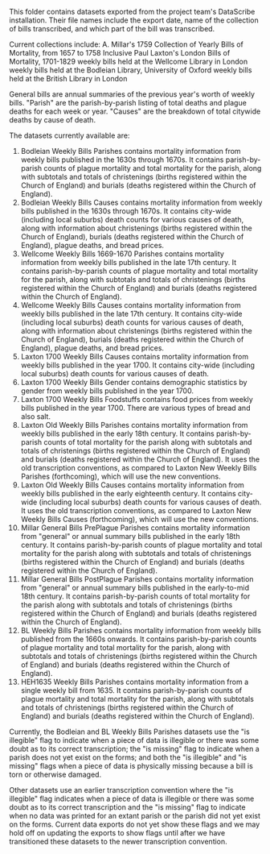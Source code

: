 This folder contains datasets exported from the project team's DataScribe installation. Their file names include the export date, name of the collection of bills transcribed, and which part of the bill was transcribed.

Current collections include:
A. Millar's 1759 Collection of Yearly Bills of Mortality, from 1657 to 1758 Inclusive
Paul Laxton's London Bills of Mortality, 1701-1829
weekly bills held at the Wellcome Library in London
weekly bills held at the Bodleian Library, University of Oxford
weekly bills held at the British Library in London

General bills are annual summaries of the previous year's worth of weekly bills.
"Parish" are the parish-by-parish listing of total deaths and plague deaths for each week or year.
"Causes" are the breakdown of total citywide deaths by cause of death.

The datasets currently available are:

1. Bodleian Weekly Bills Parishes contains mortality information from weekly bills published in the 1630s through 1670s. It contains parish-by-parish counts of plague mortality and total mortality for the parish, along with subtotals and totals of christenings (births registered within the Church of England) and burials (deaths registered within the Church of England).
2. Bodleian Weekly Bills Causes contains mortality information from weekly bills published in the 1630s through 1670s. It contains city-wide (including local suburbs) death counts for various causes of death, along with information about christenings (births registered within the Church of England), burials (deaths registered within the Church of England), plague deaths, and bread prices.
3. Wellcome Weekly Bills 1669-1670 Parishes contains mortality information from weekly bills published in the late 17th century. It contains parish-by-parish counts of plague mortality and total mortality for the parish, along with subtotals and totals of christenings (births registered within the Church of England) and burials (deaths registered within the Church of England).
4. Wellcome Weekly Bills Causes contains mortality information from weekly bills published in the late 17th century. It contains city-wide (including local suburbs) death counts for various causes of death, along with information about christenings (births registered within the Church of England), burials (deaths registered within the Church of England), plague deaths, and bread prices.
5. Laxton 1700 Weekly Bills Causes contains mortality information from weekly bills published in the year 1700. It contains city-wide (including local suburbs) death counts for various causes of death.
6. Laxton 1700 Weekly Bills Gender contains demographic statistics by gender from weekly bills published in the year 1700. 
7. Laxton 1700 Weekly Bills Foodstuffs contains food prices from weekly bills published in the year 1700. There are various types of bread and also salt.
8. Laxton Old Weekly Bills Parishes contains mortality information from weekly bills published in the early 18th century. It contains parish-by-parish counts of total mortality for the parish along with subtotals and totals of christenings (births registered within the Church of England) and burials (deaths registered within the Church of England). It uses the old transcription conventions, as compared to Laxton New Weekly Bills Parishes (forthcoming), which will use the new conventions.
9. Laxton Old Weekly Bills Causes contains mortality information from weekly bills published in the early eighteenth century. It contains city-wide (including local suburbs) death counts for various causes of death. It uses the old transcription conventions, as compared to Laxton New Weekly Bills Causes (forthcoming), which will use the new conventions.
10. Millar General Bills PrePlague Parishes contains mortality information from "general" or annual summary bills published in the early 18th century. It contains parish-by-parish counts of plague mortality and total mortality for the parish along with subtotals and totals of christenings (births registered within the Church of England) and burials (deaths registered within the Church of England).
11. Millar General Bills PostPlague Parishes contains mortality information from "general" or annual summary bills published in the early-to-mid 18th century. It contains parish-by-parish counts of total mortality for the parish along with subtotals and totals of christenings (births registered within the Church of England) and burials (deaths registered within the Church of England).
12. BL Weekly Bills Parishes contains mortality information from weekly bills published from the 1660s onwards. It contains parish-by-parish counts of plague mortality and total mortality for the parish, along with subtotals and totals of christenings (births registered within the Church of England) and burials (deaths registered within the Church of England).
13. HEH1635 Weekly Bills Parishes contains mortality information from a single weekly bill from 1635. It contains parish-by-parish counts of plague mortality and total mortality for the parish, along with subtotals and totals of christenings (births registered within the Church of England) and burials (deaths registered within the Church of England).

Currently, the Bodleian and BL Weekly Bills Parishes datasets use the "is illegible" flag to indicate when a piece of data is illegible or there was some doubt as to its correct transcription; the "is missing" flag to indicate when a parish does not yet exist on the forms; and both the "is illegible" and "is missing" flags when a piece of data is physically missing because a bill is torn or otherwise damaged.

Other datasets use an earlier transcription convention where the "is illegible" flag indicates when a piece of data is illegible or there was some doubt as to its correct transcription and the "is missing" flag to indicate when no data was printed for an extant parish or the parish did not yet exist on the forms. Current data exports do not yet show these flags and we may hold off on updating the exports to show flags until after we have transitioned these datasets to the newer transcription convention.